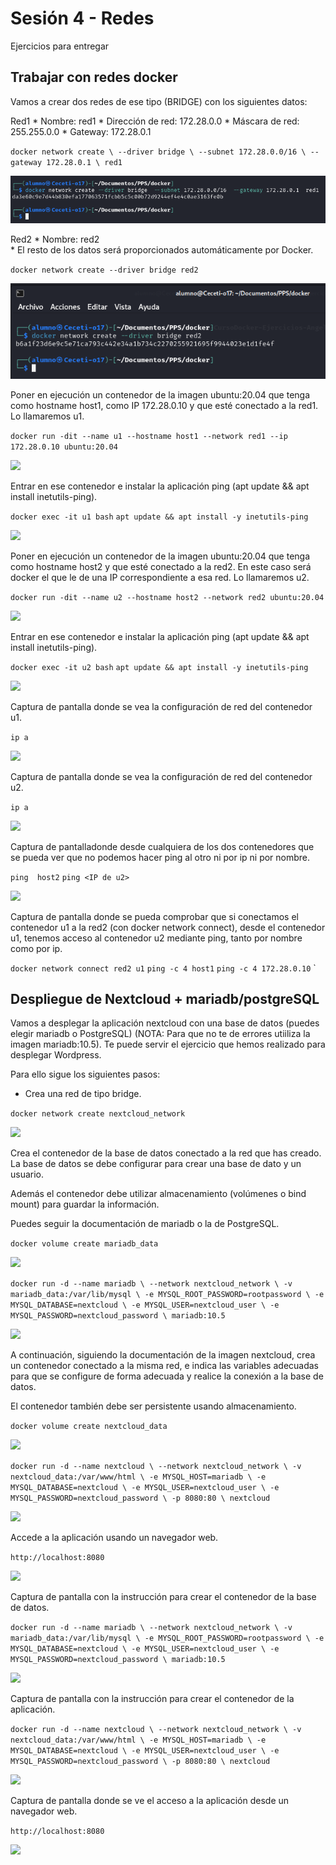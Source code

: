 # Sesión 4 - Redes

Ejercicios para entregar

## Trabajar con redes docker

Vamos a crear dos redes de ese tipo (BRIDGE) con los siguientes datos:

Red1
    * Nombre: red1
    * Dirección de red: 172.28.0.0
    * Máscara de red: 255.255.0.0
    * Gateway: 172.28.0.1

`docker network create \
  --driver bridge \
  --subnet 172.28.0.0/16 \
  --gateway 172.28.0.1 \
  red1`

![](/Images/img39.png)

Red2
    * Nombre: red2    
    * El resto de los datos será proporcionados automáticamente por Docker.

`docker network create --driver bridge red2`

![](/Images/img37.png)

Poner en ejecución un contenedor de la imagen ubuntu:20.04 que tenga como hostname host1, como IP 172.28.0.10 y que esté conectado a la red1. Lo llamaremos u1.

`docker run -dit --name u1 --hostname host1 --network red1 --ip 172.28.0.10 ubuntu:20.04`

![](/Images/img.png)

Entrar en ese contenedor e instalar la aplicación ping (apt update && apt install inetutils-ping).

`docker exec -it u1 bash`
`apt update && apt install -y inetutils-ping`

![](/Images/img.png)
    
Poner en ejecución un contenedor de la imagen ubuntu:20.04 que tenga como hostname host2 y que esté conectado a la red2. En este caso será docker el que le de una IP correspondiente a esa red. Lo llamaremos u2.

`docker run -dit --name u2 --hostname host2 --network red2 ubuntu:20.04`

![](/Images/img.png)
    
Entrar en ese contenedor e instalar la aplicación ping (apt update && apt install inetutils-ping).

`docker exec -it u2 bash`
`apt update && apt install -y inetutils-ping`

![](/Images/img.png)


Captura de pantalla donde se vea la configuración de red del contenedor u1.

`ip a`

![](/Images/img.png)

Captura de pantalla donde se vea la configuración de red del contenedor u2.

`ip a`

![](/Images/img.png)

Captura de pantalladonde desde cualquiera de los dos contenedores que se pueda ver que no podemos hacer ping al otro ni por ip ni por nombre.

`ping  host2`
`ping <IP de u2>`

![](/Images/img.png)

Captura de pantalla donde se pueda comprobar que si conectamos el contenedor u1 a la red2 (con docker network connect), desde el contenedor u1, tenemos acceso al contenedor u2 mediante ping, tanto por nombre como por ip.

`docker network connect red2 u1`
`ping -c 4 host1`
`ping -c 4 172.28.0.10`
`


## Despliegue de Nextcloud + mariadb/postgreSQL

Vamos a desplegar la aplicación nextcloud con una base de datos (puedes elegir mariadb o PostgreSQL) (NOTA: Para que no te de errores utiiliza la imagen mariadb:10.5). Te puede servir el ejercicio que hemos realizado para desplegar Wordpress. 

Para ello sigue los siguientes pasos:

- Crea una red de tipo bridge.

`docker network create nextcloud_network`

![](/Images/img.png)

Crea el contenedor de la base de datos conectado a la red que has creado. La base de datos se debe configurar para crear una base de dato y un usuario. 

Además el contenedor debe utilizar almacenamiento (volúmenes o bind mount) para guardar la información. 

Puedes seguir la documentación de mariadb o la de PostgreSQL.

`docker volume create mariadb_data`

![](/Images/img.png)

`docker run -d --name mariadb \
  --network nextcloud_network \
  -v mariadb_data:/var/lib/mysql \
  -e MYSQL_ROOT_PASSWORD=rootpassword \
  -e MYSQL_DATABASE=nextcloud \
  -e MYSQL_USER=nextcloud_user \
  -e MYSQL_PASSWORD=nextcloud_password \
  mariadb:10.5`

![](/Images/img.png)

A continuación, siguiendo la documentación de la imagen nextcloud, crea un contenedor conectado a la misma red, e indica las variables adecuadas para que se configure de forma adecuada y realice la conexión a la base de datos. 

El contenedor también debe ser persistente usando almacenamiento.

`docker volume create nextcloud_data`

![](/Images/img.png)

`docker run -d --name nextcloud \
  --network nextcloud_network \
  -v nextcloud_data:/var/www/html \
  -e MYSQL_HOST=mariadb \
  -e MYSQL_DATABASE=nextcloud \
  -e MYSQL_USER=nextcloud_user \
  -e MYSQL_PASSWORD=nextcloud_password \
  -p 8080:80 \
  nextcloud`

![](/Images/img.png)

Accede a la aplicación usando un navegador web.

`http://localhost:8080`

![](/Images/img.png)


Captura de pantalla con la instrucción para crear el contenedor de la base de datos.

`docker run -d --name mariadb \
  --network nextcloud_network \
  -v mariadb_data:/var/lib/mysql \
  -e MYSQL_ROOT_PASSWORD=rootpassword \
  -e MYSQL_DATABASE=nextcloud \
  -e MYSQL_USER=nextcloud_user \
  -e MYSQL_PASSWORD=nextcloud_password \
  mariadb:10.5`

![](/Images/img.png)


Captura de pantalla con la instrucción para crear el contenedor de la aplicación.

`docker run -d --name nextcloud \
  --network nextcloud_network \
  -v nextcloud_data:/var/www/html \
  -e MYSQL_HOST=mariadb \
  -e MYSQL_DATABASE=nextcloud \
  -e MYSQL_USER=nextcloud_user \
  -e MYSQL_PASSWORD=nextcloud_password \
  -p 8080:80 \
  nextcloud`

![](/Images/img.png)


Captura de pantalla donde se ve el acceso a la aplicación desde un navegador web.

`http://localhost:8080`

![](/Images/img.png)


